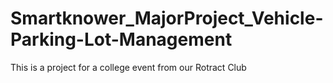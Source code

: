 # Smartknower_MajorProject_Vehicle-Parking-Lot-Management
This is a project for a college event from our Rotract Club
